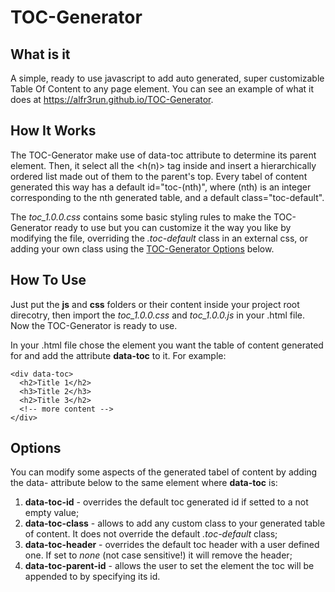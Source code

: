 # TOC-Generator

## What is it
A simple, ready to use javascript to add auto generated, super customizable Table Of Content to any page element. You can see an example of what it does at https://alfr3run.github.io/TOC-Generator.

## How It Works
The TOC-Generator make use of data-toc attribute to determine its parent element. Then, it select all the <h(n)> tag inside and insert a hierarchically ordered list made out of them to the parent's top. Every tabel of content generated this way has a default id="toc-(nth)", where (nth) is an integer corresponding to the nth generated table, and a default class="toc-default".

The *toc_1.0.0.css* contains some basic styling rules to make the TOC-Generator ready to use but you can customize it the way you like by modifying the file, overriding the *.toc-default* class in an external css, or adding your own class using the [TOC-Generator Options](https://github.com/ALF3run/TOC-Generator/#options) below.

## How To Use
Just put the **js** and **css** folders or their content inside your project root direcotry, then import the *toc_1.0.0.css* and *toc_1.0.0.js* in your .html file. Now the TOC-Generator is ready to use.

In your .html file chose the element you want the table of content generated for and add the attribute **data-toc** to it. For example:
```
<div data-toc>
  <h2>Title 1</h2>
  <h3>Title 2</h3>
  <h2>Title 3</h2>
  <!-- more content -->
</div>
```

## Options
You can modify some aspects of the generated tabel of content by adding the data- attribute below to the same element where **data-toc** is:
1. **data-toc-id** - overrides the default toc generated id if setted to a not empty value;
2. **data-toc-class** - allows to add any custom class to your generated table of content. It does not override the default *.toc-default* class;
3. **data-toc-header** - overrides the default toc header with a user defined one. If set to *none* (not case sensitive!) it will remove the header;
4. **data-toc-parent-id** - allows the user to set the element the toc will be appended to by specifying its id.
